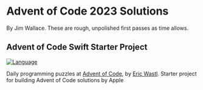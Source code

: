 # Advent of Code 2023 Solutions

By Jim Wallace. These are rough, unpolished first passes as time allows.  

## Advent of Code Swift Starter Project

[![Language](https://img.shields.io/badge/language-Swift-red.svg)](https://swift.org)

Daily programming puzzles at [Advent of Code](<https://adventofcode.com/>), by
[Eric Wastl](<http://was.tl/>). Starter project for
building Advent of Code solutions by Apple

